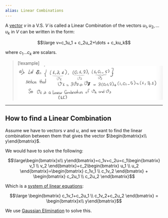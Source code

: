 ```yaml
---
alias: Linear Combinations
---
```


A [vector](Vectors.md) $v$ in a V.S. $V$ is called a Linear Combination of the vectors $u_1, u_2, \dots u_k$ in $V$ can be written in the form:

$$\large v=c_1u_1 + c_2u_2+\dots + c_ku_k$$

where $c_1 \dots c_k$ are scalars.

> [!example]
> ![](../z_images/Pasted%20image%2020230814182921.png)

---

## How to find a Linear Combination

Assume we have to vectors $v$ and $u$, and we want to find the linear combination between them that gives the vector $\begin{bmatrix}x\\ y\end{bmatrix}$.

We would have to solve the following:

$$\large\begin{bmatrix}x\\ y\end{bmatrix}=c_1v+c_2u=c_1\begin{bmatrix}
v_1 \\ v_2
\end{bmatrix}+c_2\begin{bmatrix}
u_1 \\ u_2
\end{bmatrix}=\begin{bmatrix}
c_1v_1 \\ c_1v_2
\end{bmatrix} + \begin{bmatrix}
c_2u_1 \\ c_2u_2
\end{bmatrix}$$

Which is a [system of linear equations](Systems%20of%20Linear%20Equations.md):

$$\large \begin{bmatrix}
c_1v_1+c_2u_1 \\
c_1v_2+c_2u_2
\end{bmatrix} = \begin{bmatrix}x\\ y\end{bmatrix}$$

We use [Gaussian Elimination](Gaussian%20Elimination.md) to solve this.